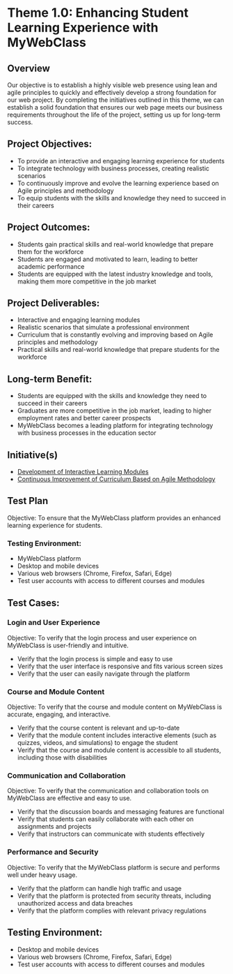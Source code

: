 # Theme 1.0: Enhancing Student Learning Experience with MyWebClass
## Overview
Our objective is to establish a highly visible web presence using lean and agile principles to quickly and effectively
develop a strong foundation for our web project. By completing the initiatives outlined in this theme, we can establish a
solid foundation that ensures our web page meets our business requirements throughout the life of the project, setting
us up for long-term success.

## Project Objectives:
* To provide an interactive and engaging learning experience for students
* To integrate technology with business processes, creating realistic scenarios
* To continuously improve and evolve the learning experience based on Agile principles and methodology
* To equip students with the skills and knowledge they need to succeed in their careers

## Project Outcomes:
* Students gain practical skills and real-world knowledge that prepare them for the workforce
* Students are engaged and motivated to learn, leading to better academic performance
* Students are equipped with the latest industry knowledge and tools, making them more competitive in the job market

## Project Deliverables:
* Interactive and engaging learning modules
* Realistic scenarios that simulate a professional environment
* Curriculum that is constantly evolving and improving based on Agile principles and methodology
* Practical skills and real-world knowledge that prepare students for the workforce

## Long-term Benefit:
* Students are equipped with the skills and knowledge they need to succeed in their careers
* Graduates are more competitive in the job market, leading to higher employment rates and better career prospects
* MyWebClass becomes a leading platform for integrating technology with business processes in the education sector

## Initiative(s)
* [Development of Interactive Learning Modules](initiatives/initiative_mywebclass1.md)
* [Continuous Improvement of Curriculum Based on Agile Methodology](initiatives/initiative_mywebclass2.md)

## Test Plan
Objective: To ensure that the MyWebClass platform provides an enhanced learning experience for students.

### Testing Environment:
* MyWebClass platform
* Desktop and mobile devices
* Various web browsers (Chrome, Firefox, Safari, Edge)
* Test user accounts with access to different courses and modules

## Test Cases:
### Login and User Experience
Objective: To verify that the login process and user experience on MyWebClass is user-friendly and intuitive.
* Verify that the login process is simple and easy to use
* Verify that the user interface is responsive and fits various screen sizes
* Verify that the user can easily navigate through the platform

### Course and Module Content
Objective: To verify that the course and module content on MyWebClass is accurate, engaging, and interactive.
* Verify that the course content is relevant and up-to-date
* Verify that the module content includes interactive elements (such as quizzes, videos, and simulations) to engage the student
* Verify that the course and module content is accessible to all students, including those with disabilities

### Communication and Collaboration
Objective: To verify that the communication and collaboration tools on MyWebClass are effective and easy to use.
* Verify that the discussion boards and messaging features are functional
* Verify that students can easily collaborate with each other on assignments and projects
* Verify that instructors can communicate with students effectively

### Performance and Security
Objective: To verify that the MyWebClass platform is secure and performs well under heavy usage.
* Verify that the platform can handle high traffic and usage
* Verify that the platform is protected from security threats, including unauthorized access and data breaches
* Verify that the platform complies with relevant privacy regulations

## Testing Environment:
* Desktop and mobile devices
* Various web browsers (Chrome, Firefox, Safari, Edge)
* Test user accounts with access to different courses and modules
